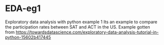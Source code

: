 # EDA-eg1
Exploratory data analysis with python example 1 
Its an example to compare the participation rates between SAT and ACT in the US.
Example gotten from https://towardsdatascience.com/exploratory-data-analysis-tutorial-in-python-15602b417445
